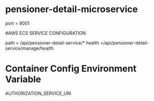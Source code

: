 # pensioner-detail-microservice

port = 9001

#AWS ECS SERVICE CONFIGURATION

path = /api/pensioner-detail-service/*
health =/api/pensioner-detail-service/manage/health

# Container Config Environment Variable

AUTHORIZATION_SERVICE_URI
